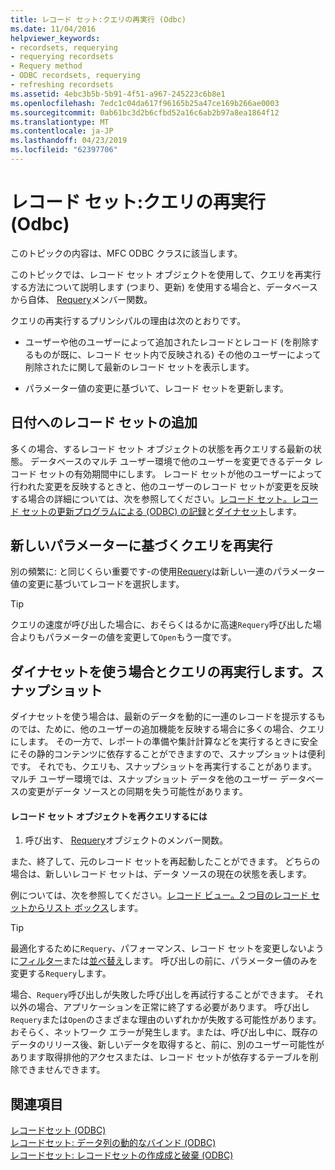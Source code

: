 ```yaml
---
title: レコード セット:クエリの再実行 (Odbc)
ms.date: 11/04/2016
helpviewer_keywords:
- recordsets, requerying
- requerying recordsets
- Requery method
- ODBC recordsets, requerying
- refreshing recordsets
ms.assetid: 4ebc3b5b-5b91-4f51-a967-245223c6b8e1
ms.openlocfilehash: 7edc1c04da617f96165b25a47ce169b266ae0003
ms.sourcegitcommit: 0ab61bc3d2b6cfbd52a16c6ab2b97a8ea1864f12
ms.translationtype: MT
ms.contentlocale: ja-JP
ms.lasthandoff: 04/23/2019
ms.locfileid: "62397706"
---
```

# <a name="recordset-requerying-a-recordset-odbc"></a>レコード セット:クエリの再実行 (Odbc)

このトピックの内容は、MFC ODBC クラスに該当します。

このトピックでは、レコード セット オブジェクトを使用して、クエリを再実行する方法について説明します (つまり、更新) を使用する場合と、データベースから自体、 [Requery](../../mfc/reference/crecordset-class.md#requery)メンバー関数。

クエリの再実行するプリンシパルの理由は次のとおりです。

- ユーザーや他のユーザーによって追加されたレコードとレコード (を削除するものが既に、レコード セット内で反映される) その他のユーザーによって削除されたに関して最新のレコード セットを表示します。

- パラメーター値の変更に基づいて、レコード セットを更新します。

##  <a name="_core_bringing_the_recordset_up_to_date"></a> 日付へのレコード セットの追加

多くの場合、するレコード セット オブジェクトの状態を再クエリする最新の状態。 データベースのマルチ ユーザー環境で他のユーザーを変更できるデータ レコード セットの有効期間中にします。 レコード セットが他のユーザーによって行われた変更を反映するときと、他のユーザーのレコード セットが変更を反映する場合の詳細については、次を参照してください。[レコード セット。レコード セットの更新プログラムによる (ODBC) の記録](../../data/odbc/recordset-how-recordsets-update-records-odbc.md)と[ダイナセット](../../data/odbc/dynaset.md)します。

##  <a name="_core_requerying_based_on_new_parameters"></a> 新しいパラメーターに基づくクエリを再実行

別の頻繁に: と同じくらい重要です-の使用[Requery](../../mfc/reference/crecordset-class.md#requery)は新しい一連のパラメーター値の変更に基づいてレコードを選択します。

> [!TIP]
>  クエリの速度が呼び出した場合に、おそらくはるかに高速`Requery`呼び出した場合よりもパラメーターの値を変更して`Open`もう一度です。

##  <a name="_core_requerying_dynasets_vs.._snapshots"></a> ダイナセットを使う場合とクエリの再実行します。スナップショット

ダイナセットを使う場合は、最新のデータを動的に一連のレコードを提示するものでは、ために、他のユーザーの追加機能を反映する場合に多くの場合、クエリにします。 その一方で、レポートの準備や集計計算などを実行するときに安全にその静的コンテンツに依存することができますので、スナップショットは便利です。 それでも、クエリも、スナップショットを再実行することがあります。 マルチ ユーザー環境では、スナップショット データを他のユーザー データベースの変更がデータ ソースとの同期を失う可能性があります。

#### <a name="to-requery-a-recordset-object"></a>レコード セット オブジェクトを再クエリするには

1. 呼び出す、 [Requery](../../mfc/reference/crecordset-class.md#requery)オブジェクトのメンバー関数。

また、終了して、元のレコード セットを再起動したことができます。 どちらの場合は、新しいレコード セットは、データ ソースの現在の状態を表します。

例については、次を参照してください。[レコード ビュー。2 つ目のレコード セットからリスト ボックス](../../data/filling-a-list-box-from-a-second-recordset-mfc-data-access.md)します。

> [!TIP]
>  最適化するために`Requery`、パフォーマンス、レコード セットを変更しないように[フィルター](../../data/odbc/recordset-filtering-records-odbc.md)または[並べ替え](../../data/odbc/recordset-sorting-records-odbc.md)します。 呼び出しの前に、パラメーター値のみを変更する`Requery`します。

場合、`Requery`呼び出しが失敗した呼び出しを再試行することができます。 それ以外の場合、アプリケーションを正常に終了する必要があります。 呼び出し`Requery`または`Open`のさまざまな理由のいずれかが失敗する可能性があります。 おそらく、ネットワーク エラーが発生します。または、呼び出し中に、既存のデータのリリース後、新しいデータを取得すると、前に、別のユーザー可能性があります取得排他的アクセスまたは、レコード セットが依存するテーブルを削除できませんできます。

## <a name="see-also"></a>関連項目

[レコードセット (ODBC)](../../data/odbc/recordset-odbc.md)<br/>
[レコードセット: データ列の動的なバインド (ODBC)](../../data/odbc/recordset-dynamically-binding-data-columns-odbc.md)<br/>
[レコードセット: レコードセットの作成成と破棄 (ODBC)](../../data/odbc/recordset-creating-and-closing-recordsets-odbc.md)